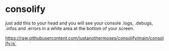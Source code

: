 # consolify
just add this to your head and you will see your console .logs, .debugs, .infos and .errors in a white area at the bottom of your screen.

https://raw.githubusercontent.com/justanothermoses/consolify/main/consolify.js´
 
